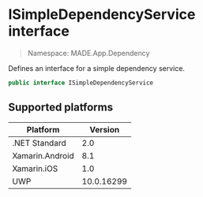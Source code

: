 # ISimpleDependencyService interface

> Namespace: MADE.App.Dependency

Defines an interface for a simple dependency service.

```csharp
public interface ISimpleDependencyService
```

## Supported platforms

| Platform | Version |
| --- | --- |
| .NET Standard | 2.0 |
| Xamarin.Android | 8.1 |
| Xamarin.iOS  | 1.0 |
| UWP | 10.0.16299 | 